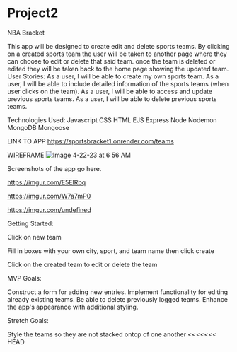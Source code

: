 # Project2
NBA Bracket

This app will be designed to create edit and delete sports teams. By clicking on a created sports team the user will be taken to another page where they can choose to edit or delete that said team. once the team is deleted or edited they will be taken back to the home page showing the updated team.
User Stories:
As a user, I will be able to create my own sports team.
As a user, I will be able to include detailed information of the sports teams (when user clicks on the team).
As a user, I will be able to access and update previous sports teams.
As a user, I will be able to delete previous sports teams.

Technologies Used:
Javascript
CSS
HTML
EJS
Express
Node
Nodemon
MongoDB
Mongoose


LINK TO APP
https://sportsbracket1.onrender.com/teams

WIREFRAME
![Image 4-22-23 at 6 56 AM](https://user-images.githubusercontent.com/122856513/233784647-c3ad7af6-17ec-41d5-ab82-91f244754877.JPEG)


Screenshots of the app go here.

https://imgur.com/E5ElRbq

https://imgur.com/W7a7mP0

https://imgur.com/undefined

Getting Started:

Click on new team

Fill in boxes with your own city, sport, and team name then click create

Click on the created team to edit or delete the team

MVP Goals:

Construct a form for adding new entries.
Implement functionality for editing already existing teams.
Be able to delete previously logged teams.
Enhance the app's appearance with additional styling.

Stretch Goals:

Style the teams so they are not stacked ontop of one another
<<<<<<< HEAD
